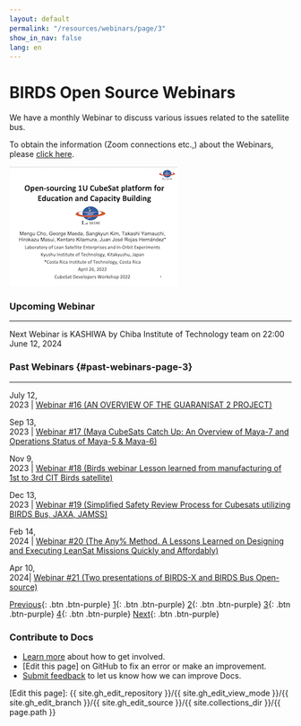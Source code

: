 ```yaml
---
layout: default
permalink: "/resources/webinars/page/3"
show_in_nav: false
lang: en
---
```


# BIRDS Open Source Webinars

We have a monthly Webinar to discuss various issues related to the satellite bus. 

To obtain the information (Zoom connections etc.,) about the Webinars, please [click here].


[![Open-sourcing 1U CubeSat platform for Education and Capacity Building](/assets/images/cover-open-source-overview.png)](https://birds-project.com/open-source/pdf/2022_04_26_CubeSat_Workshop_BIRDS_BUS_OpenSource_cho.pdf "Open-sourcing 1U CubeSat platform for Education and Capacity Building")


### Upcoming Webinar
---

Next Webinar is KASHIWA by Chiba Institute of Technology team on 22:00 June 12, 2024


### Past Webinars {#past-webinars-page-3}
---

July 12, <br/> 2023 | [Webinar #16 (AN OVERVIEW OF THE GUARANISAT 2 PROJECT)]({{site.url}}/resources/webinars/webinar-16)

Sep 13, <br/> 2023 | [Webinar #17 (Maya CubeSats Catch Up: An Overview of Maya-7 and Operations Status of Maya-5 & Maya-6)]({{site.url}}/resources/webinars/webinar-17)

Nov 9, <br/> 2023 | [Webinar #18 (Birds webinar Lesson learned from manufacturing of 1st to 3rd CIT Birds satellite)]({{site.url}}/resources/webinars/webinar-18)

 Dec 13, <br/> 2023 | [Webinar #19 (Simplified Safety Review Process for Cubesats utilizing BIRDS Bus, JAXA, JAMSS)]({{site.url}}/resources/webinars/webinar-19)

Feb 14, <br/> 2024 | [Webinar #20 (The Any% Method. A Lessons Learned on Designing and Executing LeanSat Missions Quickly and Affordably)]({{site.url}}/resources/webinars/webinar-20)

Apr 10, <br/> 2024| [Webinar #21 (Two presentations of BIRDS-X and BIRDS Bus Open-source)]({{site.url}}/resources/webinars/webinar-21)

[Previous]({{site.url}}/resources/webinars#past-webinars-page-2){: .btn .btn-purple}
[1]({{site.url}}/resources/webinars#past-webinars-page-1){: .btn .btn-purple}
[2]({{site.url}}/resources/webinars/page/2#past-webinars-page-2){: .btn .btn-purple}
[3]({{site.url}}/resources/webinars/page/3#past-webinars-page-3){: .btn .btn-purple}
[4]({{site.url}}/resources/webinars/page/4#past-webinars-page-4){: .btn .btn-purple}
[Next]({{site.url}}/resources/webinars/page/4#past-webinars-page-4){: .btn .btn-purple}


### Contribute to Docs
- [Learn more] about how to get involved.
- [Edit this page] on GitHub to fix an error or make an improvement.
- [Submit feedback] to let us know how we can improve Docs.


[click here]: https://lean-sat.org/opensource/
[Submit feedback]: https://github.com/BIRDSOpenSource/BIRDSOpenSource.github.io/issues/new?template=Blank+issue
[Learn more]: {{site.url}}/contribute.hmtl
[Edit this page]:  {{ site.gh_edit_repository }}/{{ site.gh_edit_view_mode }}/{{ site.gh_edit_branch }}/{{ site.gh_edit_source }}/{{ site.collections_dir }}/{{ page.path }}